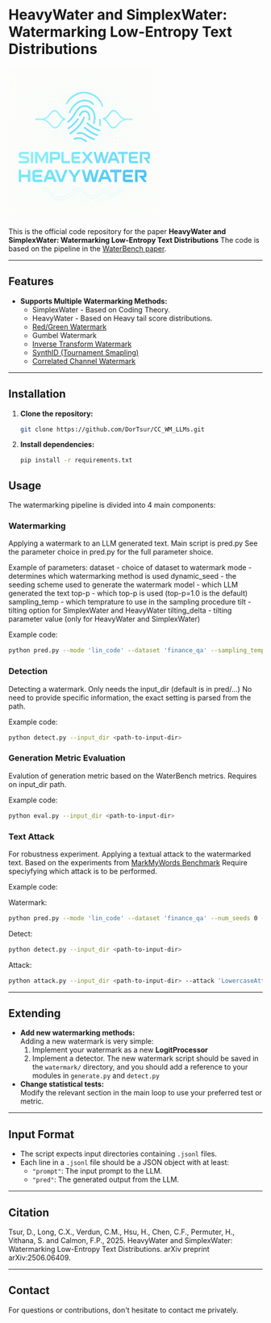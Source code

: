 # HeavyWater and SimplexWater: Watermarking Low-Entropy Text Distributions

<img src="images/readme_image.png" width="300" style="vertical-align: top right;"/>

This is the official code repository for the paper **HeavyWater and SimplexWater: Watermarking Low-Entropy Text Distributions**
The code is based on the pipeline in the [WaterBench paper](https://arxiv.org/abs/2311.07138).

---

## Features

- **Supports Multiple Watermarking Methods:**
  - SimplexWater - Based on Coding Theory.
  - HeavyWater - Based on Heavy tail score distributions.
  - [Red/Green Watermark]([https://example.com](https://proceedings.mlr.press/v202/kirchenbauer23a.html))
  - Gumbel Watermark
  - [Inverse Transform Watermark](https://arxiv.org/abs/2307.15593)
  - [SynthID (Tournament Smapling)](https://www.nature.com/articles/s41586-024-08025-4)
  - [Correlated Channel Watermark](https://arxiv.org/abs/2505.08878)

---

## Installation

1. **Clone the repository:**
   ```bash
   git clone https://github.com/DorTsur/CC_WM_LLMs.git
   ```

2. **Install dependencies:**
   ```bash
   pip install -r requirements.txt
   ```

## Usage

The watermarking pipeline is divided into 4 main components:

### Watermarking
Applying a watermark to an LLM generated text. Main script is pred.py
See the parameter choice in pred.py for the full parameter shoice.

Example of parameters:
dataset - choice of dataset to watermark
mode - determines which watermarking method is used
dynamic_seed - the seeding scheme used to generate the watermark
model - which LLM generated the text
top-p - which top-p is used (top-p=1.0 is the default)
sampling_temp - which temprature to use in the sampling procedure
tilt - tilting option for SimplexWater and HeavyWater
tilting_delta - tilting parameter value (only for HeavyWater and SimplexWater)

Example code:

```bash
python pred.py --mode 'lin_code' --dataset 'finance_qa' --sampling_temp 0.7 --tilt True --tilting_delta 0.0 --dynamic_seed 'markov_1' --top_p 0.999
```

### Detection

Detecting a watermark. Only needs the input_dir (default is in pred/...) No need to provide specific information, the exact setting is parsed from the path.

Example code:

```bash
python detect.py --input_dir <path-to-input-dir>
```

### Generation Metric Evaluation
Evalution of generation metric based on the WaterBench metrics. Requires on input_dir path.

Example code:

```bash
python eval.py --input_dir <path-to-input-dir>
```

### Text Attack

For robustness experiment. Applying a textual attack to the watermarked text. Based on the experiments from [MarkMyWords Benchmark](https://ieeexplore.ieee.org/abstract/document/10992530?casa_token=xX6MQibbApQAAAAA:NS0YTLxOx9aQ_AT9EhjVPOpbV3wgRiCgqhGjV8B73U1vpDfHScNsQbiS2w5_jBbQdrHb14jX)
Require speciyfying which attack is to be performed.

Example code:

Watermark:
```bash
python pred.py --mode 'lin_code' --dataset 'finance_qa' --num_seeds 0 --sampling_temp 1.0 --tilt True --tilting_delta 0.0 --dynamic_seed 'fresh' --top_p 0.999
```

Detect:
```bash
python detect.py --input_dir <path-to-input-dir>
```

Attack:
```bash
python attack.py --input_dir <path-to-input-dir> --attack 'LowercaseAttack'
```
---

## Extending

- **Add new watermarking methods:**  
  Adding a new watermark is very simple:
  1. Implement your watermark as a new **LogitProcessor**
  2. Implement a detector.
  The new watermark script should be saved in the `watermark/` directory, and you should add a reference to your modules in `generate.py` and `detect.py`
- **Change statistical tests:**  
  Modify the relevant section in the main loop to use your preferred test or metric.

---

## Input Format

- The script expects input directories containing `.jsonl` files.
- Each line in a `.jsonl` file should be a JSON object with at least:
  - `"prompt"`: The input prompt to the LLM.
  - `"pred"`: The generated output from the LLM.

---


## Citation

Tsur, D., Long, C.X., Verdun, C.M., Hsu, H., Chen, C.F., Permuter, H., Vithana, S. and Calmon, F.P., 2025. HeavyWater and SimplexWater: Watermarking Low-Entropy Text Distributions. arXiv preprint arXiv:2506.06409.


---

## Contact

For questions or contributions, don't hesitate to contact me privately.

